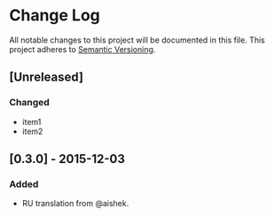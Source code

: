 # Change Log
All notable changes to this project will be documented in this file.
This project adheres to [Semantic Versioning](http://semver.org/).

## [Unreleased]
### Changed
-   item1
-   item2

## [0.3.0] - 2015-12-03
### Added
-   RU translation from @aishek.
